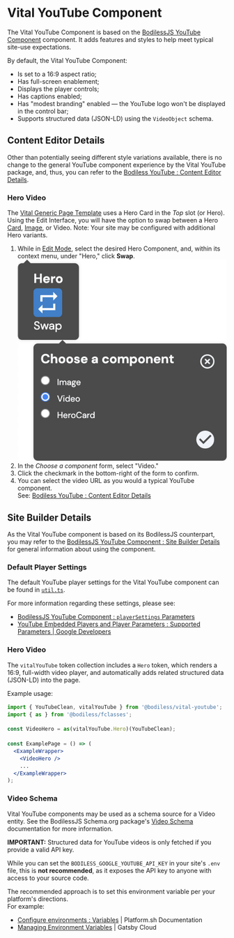 # Vital YouTube Component

The Vital YouTube Component is based on the [BodilessJS YouTube Component](/Components/YouTube)
component. It adds features and styles to help meet typical site-use expectations.

By default, the Vital YouTube Component:

- Is set to a 16:9 aspect ratio;
- Has full-screen enablement;
- Displays the player controls;
- Has captions enabled;
- Has "modest branding" enabled — the YouTube logo won't be displayed in the control bar;
- Supports structured data (JSON-LD) using the `VideoObject` schema.

## Content Editor Details

Other than potentially seeing different style variations available, there is no change to the
general YouTube component experience by the Vital YouTube package, and, thus, you can refer to the
[Bodiless YouTube : Content Editor Details](/Components/YouTube#content-editor-details).

### Hero Video

The [Vital Generic Page Template](../VitalTemplates/Generic) uses a Hero Card in the _Top_ slot (or
Hero). Using the Edit Interface, you will have the option to swap between a Hero
[Card](../VitalCard/#hero-card), [Image](../VitalImage/#hero-image), or Video. Note: Your site may
be configured with additional Hero variants.

01. While in [Edit Mode](/ContenteditorUserGuide/#edit-mode), select the desired Hero Component,
    and, within its context menu, under "Hero," click **Swap**.  
    ![Hero Swap Video](./assets/HeroSwapVideo.jpg ':size=292')
01. In the _Choose a component_ form, select "Video."
01. Click the checkmark in the bottom-right of the form to confirm.
01. You can select the video URL as you would a typical YouTube component.  
    See: [Bodiless YouTube : Content Editor Details](/Components/YouTube#content-editor-details)

## Site Builder Details

As the Vital YouTube component is based on its BodilessJS counterpart, you may refer to the
[BodilessJS YouTube Component : Site Builder Details](/Components/YouTube#site-builder-details) for
general information about using the component.

### Default Player Settings

The default YouTube player settings for the Vital YouTube component can be found in
[`util.ts`](https://github.com/johnsonandjohnson/Bodiless-JS/blob/main/packages/vital-youtube/src/components/YouTube/util.ts
':target=_blank').

For more information regarding these settings, please see:

- [BodilessJS YouTube Component : `playerSettings` Parameters](/Components/YouTube#playersettings-parameters)
- [YouTube Embedded Players and Player Parameters : Supported Parameters | Google Developers](https://developers.google.com/youtube/player_parameters#Parameters ':target=_blank')

### Hero Video

The `vitalYouTube` token collection includes a `Hero` token, which renders a 16:9, full-width video
player, and automatically adds related structured data (JSON-LD) into the page.

Example usage:

```jsx
import { YouTubeClean, vitalYouTube } from '@bodiless/vital-youtube';
import { as } from '@bodiless/fclasses';

const VideoHero = as(vitalYouTube.Hero)(YouTubeClean);

const ExamplePage = () => (
  <ExampleWrapper>
    <VideoHero />
    ...
  </ExampleWrapper>
);
```

### Video Schema

Vital YouTube components may be used as a schema source for a Video entity. See the BodilessJS
Schema.org package's [Video Schema](/Components/Schema/#video-schema) documentation for more
information.

<!-- Inlining HTML to add multi-line warning block with unordered list. -->
<div class="tip">
  <strong>IMPORTANT:</strong> Structured data for YouTube videos is only fetched if you provide a
  valid API key.

  While you can set the `BODILESS_GOOGLE_YOUTUBE_API_KEY` in your site's `.env` file, this is
  **not recommended**, as it exposes the API key to anyone with access to your source code.

  The recommended approach is to set this environment variable per your platform's directions.  
  For example:

  - [Configure environments : Variables](https://docs.platform.sh/administration/web/configure-environment.html#variables ':target=_blank') | Platform.sh Documentation
  - [Managing Environment Variables](https://support.gatsbyjs.com/hc/en-us/articles/360053096753-Managing-Environment-Variables ':target=_blank') | Gatsby Cloud

</div>
